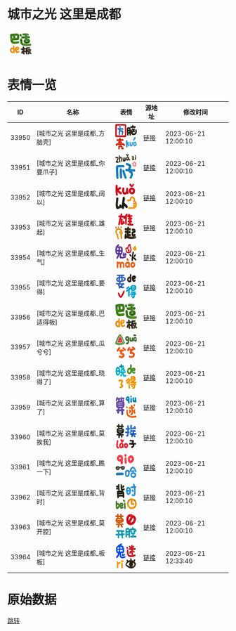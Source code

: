 # 城市之光 这里是成都

<img src="./cover.png" height="60" alt="cover" />

# 表情一览

|ID|名称|表情|源地址|修改时间|
|----|----|----|----|----|
|33950|[城市之光 这里是成都_方脑壳]|<img src="./pic/033950_%5B城市之光 这里是成都_方脑壳%5D.png" height="60" alt="方脑壳"/>|[链接](https://i0.hdslb.com/bfs/garb/b7a4b39cb97fc14b6e65c9c21f1484e8dc3f14c0.png)|2023-06-21 12:00:10|
|33951|[城市之光 这里是成都_你要爪子]|<img src="./pic/033951_%5B城市之光 这里是成都_你要爪子%5D.png" height="60" alt="你要爪子"/>|[链接](https://i0.hdslb.com/bfs/garb/34552ee690d58c00549737d156eaa7fadea782ab.png)|2023-06-21 12:00:10|
|33952|[城市之光 这里是成都_阔以]|<img src="./pic/033952_%5B城市之光 这里是成都_阔以%5D.png" height="60" alt="阔以"/>|[链接](https://i0.hdslb.com/bfs/garb/152e537d2b1f2dd535a4258565a4664c9941f86b.png)|2023-06-21 12:00:10|
|33953|[城市之光 这里是成都_雄起]|<img src="./pic/033953_%5B城市之光 这里是成都_雄起%5D.png" height="60" alt="雄起"/>|[链接](https://i0.hdslb.com/bfs/garb/a45d2373dad50448cfab2dc9e9e8b1a315000434.png)|2023-06-21 12:00:10|
|33954|[城市之光 这里是成都_生气]|<img src="./pic/033954_%5B城市之光 这里是成都_生气%5D.png" height="60" alt="生气"/>|[链接](https://i0.hdslb.com/bfs/garb/c6a9f778e1f2e838b801d55bea3e959974ed4fbb.png)|2023-06-21 12:00:10|
|33955|[城市之光 这里是成都_要得]|<img src="./pic/033955_%5B城市之光 这里是成都_要得%5D.png" height="60" alt="要得"/>|[链接](https://i0.hdslb.com/bfs/garb/de13ec9bf7997a3a84d58dd84d23f56fd8a00806.png)|2023-06-21 12:00:10|
|33956|[城市之光 这里是成都_巴适得板]|<img src="./pic/033956_%5B城市之光 这里是成都_巴适得板%5D.png" height="60" alt="巴适得板"/>|[链接](https://i0.hdslb.com/bfs/garb/ee6d62ee1f250e8cbb42258e55527e37fc173d75.png)|2023-06-21 12:00:10|
|33957|[城市之光 这里是成都_瓜兮兮]|<img src="./pic/033957_%5B城市之光 这里是成都_瓜兮兮%5D.png" height="60" alt="瓜兮兮"/>|[链接](https://i0.hdslb.com/bfs/garb/529a6a65d80f3ab0abd1bd250912c720ebf352c0.png)|2023-06-21 12:00:10|
|33958|[城市之光 这里是成都_晓得了]|<img src="./pic/033958_%5B城市之光 这里是成都_晓得了%5D.png" height="60" alt="晓得了"/>|[链接](https://i0.hdslb.com/bfs/garb/1616402dda65f4ba75122db6611f468ddb47b518.png)|2023-06-21 12:00:10|
|33959|[城市之光 这里是成都_算了]|<img src="./pic/033959_%5B城市之光 这里是成都_算了%5D.png" height="60" alt="算了"/>|[链接](https://i0.hdslb.com/bfs/garb/50d8927b0e2809528d8ffdbee85722c32f322e81.png)|2023-06-21 12:00:10|
|33960|[城市之光 这里是成都_莫挨我]|<img src="./pic/033960_%5B城市之光 这里是成都_莫挨我%5D.png" height="60" alt="莫挨我"/>|[链接](https://i0.hdslb.com/bfs/garb/6f197e7881e4de77830a764652bdddb61e5023d8.png)|2023-06-21 12:00:10|
|33961|[城市之光 这里是成都_瞧一下]|<img src="./pic/033961_%5B城市之光 这里是成都_瞧一下%5D.png" height="60" alt="瞧一下"/>|[链接](https://i0.hdslb.com/bfs/garb/556d2b2ca37ef9adf6637050e855cc500c9cc67f.png)|2023-06-21 12:00:10|
|33962|[城市之光 这里是成都_背时]|<img src="./pic/033962_%5B城市之光 这里是成都_背时%5D.png" height="60" alt="背时"/>|[链接](https://i0.hdslb.com/bfs/garb/481504815585b6bffaea1c5170e1407f1eae7068.png)|2023-06-21 12:00:10|
|33963|[城市之光 这里是成都_莫开腔]|<img src="./pic/033963_%5B城市之光 这里是成都_莫开腔%5D.png" height="60" alt="莫开腔"/>|[链接](https://i0.hdslb.com/bfs/garb/f8f72fdd4431dd71b12504184acf3c87965215d9.png)|2023-06-21 12:00:10|
|33964|[城市之光 这里是成都_板板]|<img src="./pic/033964_%5B城市之光 这里是成都_板板%5D.png" height="60" alt="板板"/>|[链接](https://i0.hdslb.com/bfs/garb/00b92a5c1a83b99d23b300f5d5a192299b0281f2.png)|2023-06-21 12:33:40|

# 原始数据

[跳转](./raw.json)

